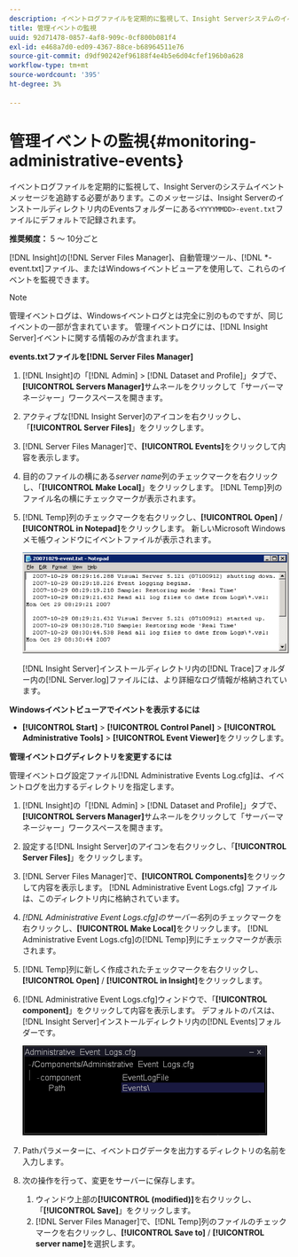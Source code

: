 ```yaml
---
description: イベントログファイルを定期的に監視して、Insight Serverシステムのイベントメッセージを追跡する必要があります。このメッセージは、Insight Serverのインストールディレクトリ内のEventsフォルダーにある<YYYYMMDD>-event.txtファイルにデフォルトで記録されます。
title: 管理イベントの監視
uuid: 92d71478-0857-4af8-909c-0cf800b081f4
exl-id: e468a7d0-ed09-4367-88ce-b68964511e76
source-git-commit: d9df90242ef96188f4e4b5e6d04cfef196b0a628
workflow-type: tm+mt
source-wordcount: '395'
ht-degree: 3%

---
```


# 管理イベントの監視{#monitoring-administrative-events}

イベントログファイルを定期的に監視して、Insight Serverのシステムイベントメッセージを追跡する必要があります。このメッセージは、Insight Serverのインストールディレクトリ内のEventsフォルダーにある`<YYYYMMDD>-event.txt`ファイルにデフォルトで記録されます。

**推奨頻度：** 5 ～ 10分ごと

[!DNL Insight]の[!DNL Server Files Manager]、自動管理ツール、[!DNL *-event.txt]ファイル、またはWindowsイベントビューアを使用して、これらのイベントを監視できます。

>[!NOTE]
>
>管理イベントログは、Windowsイベントログとは完全に別のものですが、同じイベントの一部が含まれています。 管理イベントログには、[!DNL Insight Server]イベントに関する情報のみが含まれます。

**events.txtファイルを[!DNL Server Files Manager]**

1. [!DNL Insight]の「[!DNL Admin] > [!DNL Dataset and Profile]」タブで、**[!UICONTROL Servers Manager]**&#x200B;サムネールをクリックして「サーバーマネージャー」ワークスペースを開きます。
1. アクティブな[!DNL Insight Server]のアイコンを右クリックし、「**[!UICONTROL Server Files]**」をクリックします。
1. [!DNL Server Files Manager]で、**[!UICONTROL Events]**&#x200B;をクリックして内容を表示します。
1. 目的のファイルの横にある&#x200B;*server name*&#x200B;列のチェックマークを右クリックし、「**[!UICONTROL Make Local]**」をクリックします。 [!DNL Temp]列のファイル名の横にチェックマークが表示されます。
1. [!DNL Temp]列のチェックマークを右クリックし、**[!UICONTROL Open]** / **[!UICONTROL in Notepad]**&#x200B;をクリックします。 新しいMicrosoft Windowsメモ帳ウィンドウにイベントファイルが表示されます。

   ![ステップ情報](assets/vis_FileManager_eventfile.png)

   [!DNL Insight Server]インストールディレクトリ内の[!DNL Trace]フォルダー内の[!DNL Server.log]ファイルには、より詳細なログ情報が格納されています。

**Windowsイベントビューアでイベントを表示するには**

* **[!UICONTROL Start]** > **[!UICONTROL Control Panel]** > **[!UICONTROL Administrative Tools]** > **[!UICONTROL Event Viewer]**&#x200B;をクリックします。

**管理イベントログディレクトリを変更するには**

管理イベントログ設定ファイル[!DNL Administrative Events Log.cfg]は、イベントログを出力するディレクトリを指定します。

1. [!DNL Insight]の「[!DNL Admin] > [!DNL Dataset and Profile]」タブで、**[!UICONTROL Servers Manager]**&#x200B;サムネールをクリックして「サーバーマネージャー」ワークスペースを開きます。

1. 設定する[!DNL Insight Server]のアイコンを右クリックし、「**[!UICONTROL Server Files]**」をクリックします。

1. [!DNL Server Files Manager]で、**[!UICONTROL Components]**&#x200B;をクリックして内容を表示します。 [!DNL Administrative Event Logs.cfg] ファイルは、このディレクトリ内に格納されています。

1. *[!DNL Administrative Event Logs.cfg]のサーバー名*&#x200B;列のチェックマークを右クリックし、**[!UICONTROL Make Local]**&#x200B;をクリックします。 [!DNL Administrative Event Logs.cfg]の[!DNL Temp]列にチェックマークが表示されます。

1. [!DNL Temp]列に新しく作成されたチェックマークを右クリックし、**[!UICONTROL Open]** / **[!UICONTROL in Insight]**&#x200B;をクリックします。

1. [!DNL Administrative Event Logs.cfg]ウィンドウで、「**[!UICONTROL component]**」をクリックして内容を表示します。 デフォルトのパスは、[!DNL Insight Server]インストールディレクトリ内の[!DNL Events]フォルダーです。

   ![](assets/cfg_adminevents_examplevalues.png)

1. Pathパラメーターに、イベントログデータを出力するディレクトリの名前を入力します。
1. 次の操作を行って、変更をサーバーに保存します。

   1. ウィンドウ上部の&#x200B;**[!UICONTROL (modified)]**&#x200B;を右クリックし、「**[!UICONTROL Save]**」をクリックします。
   1. [!DNL Server Files Manager]で、[!DNL Temp]列のファイルのチェックマークを右クリックし、**[!UICONTROL Save to]** / **[!UICONTROL server name]**&#x200B;を選択します。
